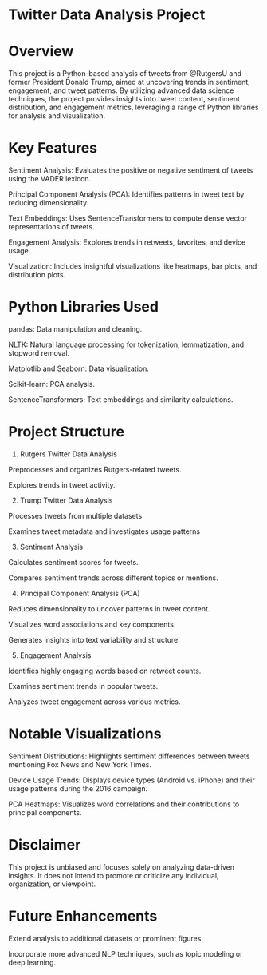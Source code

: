 # Twitter Data Analysis Project

 # Overview

This project is a Python-based analysis of tweets from @RutgersU and former President Donald Trump, aimed at uncovering trends in sentiment, engagement, and tweet patterns. By utilizing advanced data science techniques, the project provides insights into tweet content, sentiment distribution, and engagement metrics, leveraging a range of Python libraries for analysis and visualization.

# Key Features

Sentiment Analysis: Evaluates the positive or negative sentiment of tweets using the VADER lexicon.

Principal Component Analysis (PCA): Identifies patterns in tweet text by reducing dimensionality.

Text Embeddings: Uses SentenceTransformers to compute dense vector representations of tweets.

Engagement Analysis: Explores trends in retweets, favorites, and device usage.

Visualization: Includes insightful visualizations like heatmaps, bar plots, and distribution plots.

# Python Libraries Used

pandas: Data manipulation and cleaning.

NLTK: Natural language processing for tokenization, lemmatization, and stopword removal.

Matplotlib and Seaborn: Data visualization.

Scikit-learn: PCA analysis.

SentenceTransformers: Text embeddings and similarity calculations.

# Project Structure

1. Rutgers Twitter Data Analysis

Preprocesses and organizes Rutgers-related tweets.

Explores trends in tweet activity.

2. Trump Twitter Data Analysis

Processes tweets from multiple datasets

Examines tweet metadata and investigates usage patterns 

3. Sentiment Analysis

Calculates sentiment scores for tweets.

Compares sentiment trends across different topics or mentions.

4. Principal Component Analysis (PCA)

Reduces dimensionality to uncover patterns in tweet content.

Visualizes word associations and key components.

Generates insights into text variability and structure.

5. Engagement Analysis

Identifies highly engaging words based on retweet counts.

Examines sentiment trends in popular tweets.

Analyzes tweet engagement across various metrics.
# Notable Visualizations

Sentiment Distributions: Highlights sentiment differences between tweets mentioning Fox News and New York Times.

Device Usage Trends: Displays device types (Android vs. iPhone) and their usage patterns during the 2016 campaign.

PCA Heatmaps: Visualizes word correlations and their contributions to principal components.


# Disclaimer

This project is unbiased and focuses solely on analyzing data-driven insights. It does not intend to promote or criticize any individual, organization, or viewpoint.

# Future Enhancements

Extend analysis to additional datasets or prominent figures.

Incorporate more advanced NLP techniques, such as topic modeling or deep learning.


